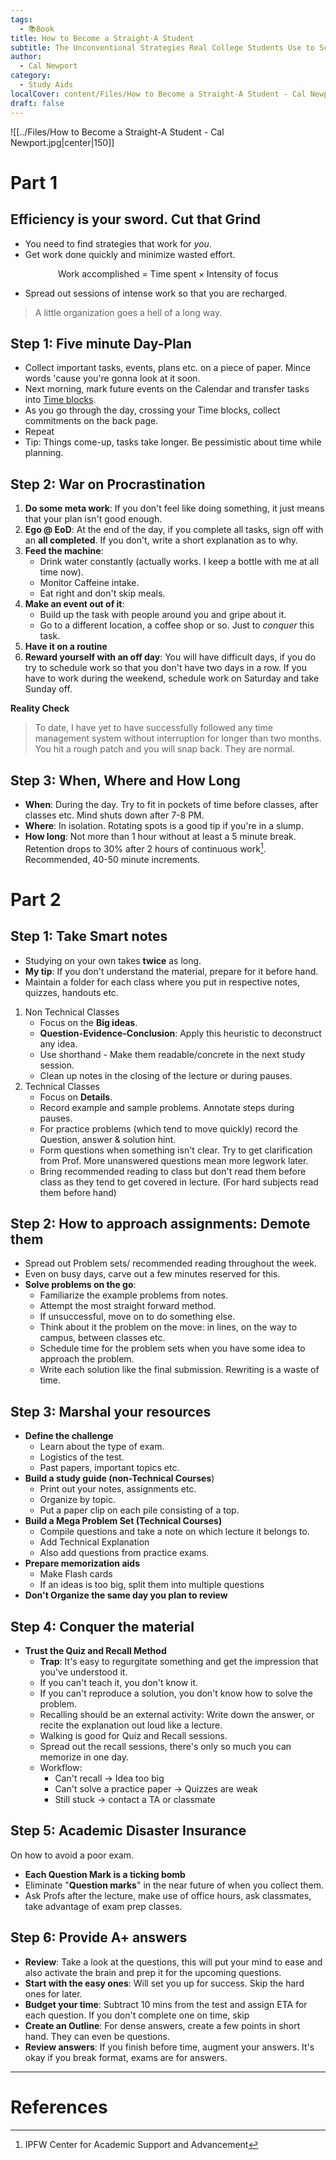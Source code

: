 ```yaml
---
tags:
  - 📚Book
title: How to Become a Straight-A Student
subtitle: The Unconventional Strategies Real College Students Use to Score High While Studying Less
author:
  - Cal Newport
category:
  - Study Aids
localCover: content/Files/How to Become a Straight-A Student - Cal Newport.jpg
draft: false
---
```

![[../Files/How to Become a Straight-A Student - Cal Newport.jpg|center|150]]
# Part 1
## Efficiency is your sword. Cut that Grind
- You need to find strategies that work for _you_. 
- Get work done quickly and minimize wasted effort.

$$
\text{Work accomplished = Time spent}\times \text{Intensity of focus}
$$

- Spread out sessions of intense work so that you are recharged.  
 > A little organization goes a hell of a long way.
 
## Step 1: Five minute Day-Plan
- Collect important tasks, events, plans etc. on a piece of paper. Mince words 'cause you're gonna look at it soon.
- Next morning, mark future events on the Calendar and transfer tasks into [Time blocks](https://www.youtube.com/watch?v=eff9h1WYxSo). 
- As you go through the day, crossing your Time blocks, collect commitments on the back page. 
- Repeat
- Tip: Things come-up, tasks take longer. Be pessimistic about time while planning. 

## Step 2: War on Procrastination
1. **Do some meta work**: If you don't feel like doing something, it just means that your plan isn't good enough. 
2. **Ego @ EoD**: At the end of the day, if you complete all tasks, sign off with an **all completed**. If you don't, write a short explanation as to why.
3. **Feed the machine**:
	- Drink water constantly (actually works. I keep a bottle with me at all time now).
	- Monitor Caffeine intake.
	- Eat right and don't skip meals.
4. **Make an event out of it**:
	- Build up the task with people around you and gripe about it.
	- Go to a different location, a coffee shop or so. Just to *conquer* this task. 
5. **Have it on a routine**
6. **Reward yourself with an off day**: You will have difficult days, if you do try to schedule work so that you don't have two days in a row. If you have to work during the weekend, schedule work on Saturday and take Sunday off. 

**Reality Check**
> To date, I have yet to have successfully followed any time management system without interruption for longer than two months. You hit a rough patch and you will snap back. They are normal. 
## Step 3: When, Where and How Long
- **When**: During the day. Try to fit in pockets of time before classes, after classes etc. Mind shuts down after 7-8 PM. 
- **Where**: In isolation. Rotating spots is a good tip if you're in a slump. 
- **How long**: Not more than 1 hour without at least a 5 minute break. Retention drops to 30% after 2 hours of continuous work[^1]. Recommended, 40-50 minute increments.
# Part 2
## Step 1: Take Smart notes 
- Studying on your own takes **twice** as long. 
- **My tip**: If you don't understand the material, prepare for it before hand. 
- Maintain a folder for each class where you put in respective notes, quizzes, handouts etc.
1. Non Technical Classes
	- Focus on the **Big ideas**. 
	- **Question-Evidence-Conclusion**: Apply this heuristic to deconstruct any idea. 
	- Use shorthand -  Make them readable/concrete in the next study session. 
	- Clean up notes in the closing of the lecture or during pauses.
2. Technical Classes
	- Focus on **Details**.
	- Record example and sample problems. Annotate steps during pauses. 
	- For practice problems (which tend to move quickly) record the Question, answer & solution hint. 
	- Form questions when something isn't clear. Try to get clarification from Prof. More unanswered questions mean more legwork later.
	- Bring recommended reading to class but don't read them before class as they tend to get covered in lecture. (For hard subjects read them before hand)
## Step 2: How to approach assignments: Demote them
- Spread out Problem sets/ recommended reading throughout the week. 
- Even on busy days, carve out a few minutes reserved for this. 
- **Solve problems on the go**:
	- Familiarize the example problems from notes. 
	- Attempt the most straight forward method.
	- If unsuccessful, move on to do something else. 
	- Think about it the problem on the move: in lines, on the way to campus, between classes etc. 
	- Schedule time for the problem sets when you have some idea to approach the problem. 
	- Write each solution like the final submission. Rewriting is a waste of time. 
## Step 3: Marshal your resources 
- **Define the challenge**
	- Learn about the type of exam. 
	- Logistics of the test. 
	- Past papers, important topics etc. 
- **Build a study guide (non-Technical Courses**)
	- Print out your notes, assignments etc. 
	- Organize by topic. 
	- Put a paper clip on each pile consisting of a top. 
- **Build a Mega Problem Set (Technical Courses)**
	- Compile questions and take a note on which lecture it belongs to. 
	- Add Technical Explanation
	- Also add questions from practice exams. 
- **Prepare memorization aids**
	- Make Flash cards
	- If an ideas is too big, split them into multiple questions
- **Don't Organize the same day you plan to review**
## Step 4: Conquer the material
- **Trust the Quiz and Recall Method**
	- **Trap**: It's easy to regurgitate something and get the impression that you've understood it. 
	- If you can't teach it, you don't know it. 
	- If you can't reproduce a solution, you don't know how to solve the problem. 
	- Recalling should be an external activity: Write down the answer, or recite the explanation out loud like a lecture. 
	- Walking is good for Quiz and Recall sessions. 
	- Spread out the recall sessions, there's only so much you can memorize in one day.
	- Workflow:
		- Can't recall -> Idea too big 
		- Can't solve a practice paper -> Quizzes are weak
		- Still stuck -> contact a TA or classmate
## Step 5: Academic Disaster Insurance
On how to avoid a poor exam. 
- **Each Question Mark is a ticking bomb**
- Eliminate "**Question marks**" in the near future of when you collect them. 
- Ask Profs after the lecture, make use of office hours, ask classmates, take advantage of exam prep classes.
## Step 6: Provide A+ answers
- **Review**: Take a look at the questions, this will put your mind to ease and also activate the brain and prep it for the upcoming questions. 
- **Start with the easy ones**: Will set you up for success. Skip the hard ones for later. 
- **Budget your time**: Subtract 10 mins from the test and assign ETA for each question. If you don't complete one on time, skip
- **Create an Outline**: For dense answers, create a few points in short hand. They can even be questions. 
- **Review answers**: If you finish before time, augment your answers. It's okay if you break format, exams are for answers. 
---
# References
[^1]: IPFW Center for Academic Support and Advancement
